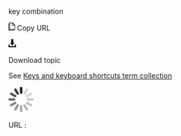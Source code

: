 # 

key combination

![Copy URL](media/key-combination/Copy.png)
Copy URL

![Download](media/key-combination/Download.png)

Download topic

See [Keys and keyboard shortcuts term collection](https://worldready.cloudapp.net/Styleguide/Read?id=2700&topicid=27401)

![In progress](media/key-combination/activity-large.gif)

URL :

